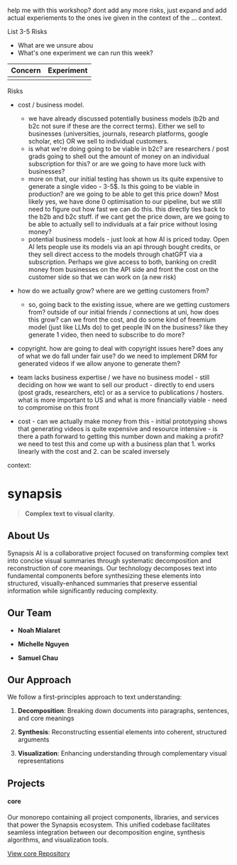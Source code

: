 

help me with this workshop? dont add any more risks, just expand and add actual experiements to the ones ive given in the context of the ... context.

  

List 3-5 Risks

- What are we unsure abou
- What's one experiment we can run this week?

  
| Concern | Experiment |
| ------- | ---------- |
|         |            |

Risks

- cost / business model.
	- we have already discussed potentially business models (b2b and b2c not sure if these are the correct terms). Either we sell to businesses (universities, journals, research platforms, google scholar, etc) OR we sell to individual customers.
	- is what we're doing going to be viable in b2c? are researchers / post grads going to shell out the amount of money on an individual subscription for this? or are we going to have more luck with businesses?
	- more on that, our initial testing has shown us its quite expensive to generate a single video - 3-5$. Is this going to be viable in production? are we going to be able to get this price down? Most likely yes, we have done 0 optimisation to our pipeline, but we still need to figure out how fast we can do this. this directly ties back to the b2b and b2c stuff. if we cant get the price down, are we going to be able to actually sell to individuals at a fair price without losing money? 
	- potential business models - just look at how AI is priced today. Open AI lets people use its models via an api through bought credits, or they sell direct access to the models through chatGPT via a subscription. Perhaps we give access to both, banking on credit money from businesses on the API side and front the cost on the customer side so that we can work on (a new risk)
- how do we actually grow? where are we getting customers from?
	- so, going back to the existing issue, where are we getting customers from? outside of our initial friends / connections at uni, how does this grow? can we front the cost, and do some kind of freemium model (just like LLMs do) to get people IN on the business? like they generate 1 video, then need to subscribe to do more? 

- copyright. how are going to deal with copyright issues here? does any of what we do fall under fair use? do we need to implement DRM for generated videos if we allow anyone to generate them?

- team lacks business expertise / we have no business model - still deciding on how we want to sell our product - directly to end users (post grads, researchers, etc) or as a service to publications / hosters. what is more important to US and what is more financially viable - need to compromise on this front

- cost - can we actually make money from this - initial prototyping shows that generating videos is quite expensive and resource intensive - is there a path forward to getting this number down and making a profit? we need to test this and come up with a business plan that 1. works linearly with the cost and 2. can be scaled inversely

  

  

context:

# synapsis

  

[](https://github.com/SynapsisAI#synapsis)

  

> **Complex text to visual clarity.**

  

## About Us

  

[](https://github.com/SynapsisAI#about-us)

  

Synapsis AI is a collaborative project focused on transforming complex text into concise visual summaries through systematic decomposition and reconstruction of core meanings. Our technology decomposes text into fundamental components before synthesizing these elements into structured, visually-enhanced summaries that preserve essential information while significantly reducing complexity.

  

## Our Team

  

[](https://github.com/SynapsisAI#our-team)

  

- **Noah Mialaret**

- **Michelle Nguyen**

- **Samuel Chau**

  

## Our Approach

  

[](https://github.com/SynapsisAI#our-approach)

  

We follow a first-principles approach to text understanding:

  

1. **Decomposition**: Breaking down documents into paragraphs, sentences, and core meanings

2. **Synthesis**: Reconstructing essential elements into coherent, structured arguments

3. **Visualization**: Enhancing understanding through complementary visual representations

  

## Projects

  

[](https://github.com/SynapsisAI#projects)

  

#### core

  

[](https://github.com/SynapsisAI#core)

  

Our monorepo containing all project components, libraries, and services that power the Synapsis ecosystem. This unified codebase facilitates seamless integration between our decomposition engine, synthesis algorithms, and visualization tools.

  

[View core Repository](https://github.com/SynapsisAI/core)